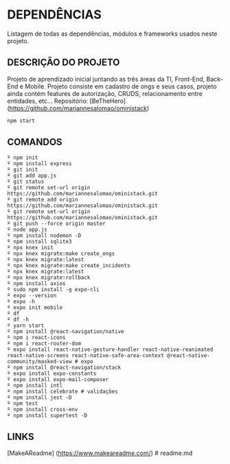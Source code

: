 # DEPENDÊNCIAS

Listagem de todas as dependências, módulos e frameworks
usados neste projeto.

## DESCRIÇÃO DO PROJETO

Projeto de aprendizado inicial juntando as três áreas
da TI, Front-End, Back-End e Mobile.
Projeto consiste em cadastro de ongs e seus casos,
projeto ainda contém features de autorização, CRUDS,
relacionamento entre entidades, etc...
Repositório: [BeTheHero] (https://github.com/mariannesalomao/oministack)

```bash
npm start
```

## COMANDOS

```
º npm init
º npm install express
º git init
º git add app.js
º git status
º git remote set-url origin https://github.com/mariannesalomao/oministack.git
º git remote add origin https://github.com/mariannesalomao/oministack.git
º git remote set-url origin https://github.com/mariannesalomao/oministack.git
º git push --force origin master
º node app.js
º npm install nodemon -D
º npm install sqlite3
º npx knex init
º npx knex migrate:make create_ongs
º npx knex migrate:latest
º npx knex migrate:make create_incidents
º npx knex migrate:latest
º npx knex migrate:rollback
º npm install axios
º sudo npm install -g expo-cli
º expo --version
º expo -h
º expo init mobile
º df
º df -h
º yarn start
º npm install @react-navigation/native
º npm i react-icons
º npm i react-router-dom
º expo install react-native-gesture-handler react-native-reanimated react-native-screens react-native-safe-area-context @react-native-community/masked-view # expo
º npm install @react-navigation/stack
º expo install expo-constants
º expo install expo-mail-composer
º npm install intl
º npm install celebrate # validações
º npm install jest -D
º npm test
º npm install cross-env
º npm install supertest -D

```

## LINKS

[MakeAReadme] (https://www.makeareadme.com/) # readme.md
